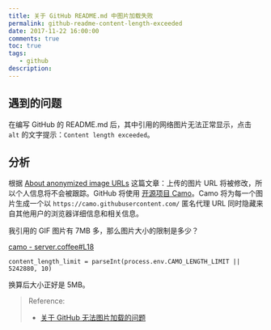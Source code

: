 ```yaml
---
title: 关于 GitHub README.md 中图片加载失败
permalink: github-readme-content-length-exceeded
date: 2017-11-22 16:00:00
comments: true
toc: true
tags:
   - github
description:
---
```


## 遇到的问题

在编写 GitHub 的 README.md 后，其中引用的网络图片无法正常显示，点击 `alt` 的文字提示：`Content length exceeded`。

<!-- more -->

## 分析

根据 [About anonymized image URLs](https://help.github.com/articles/about-anonymized-image-urls/) 这篇文章：上传的图片 URL 将被修改，所以个人信息将不会被跟踪。GitHub 将使用 [开源项目 Camo](https://github.com/atmos/camo)。Camo 将为每一个图片生成一个以 `https://camo.githubusercontent.com/` 匿名代理 URL 同时隐藏来自其他用户的浏览器详细信息和相关信息。

我引用的 GIF 图片有 7MB 多，那么图片大小的限制是多少？

[camo - server.coffee#L18](https://github.com/atmos/camo/blob/master/server.coffee#L18)

```
content_length_limit = parseInt(process.env.CAMO_LENGTH_LIMIT || 5242880, 10)
```

换算后大小正好是 5MB。

> Reference:
> - [关于 GitHub 无法图片加载的问题](http://soyaine.cn/blog/2016/12/31/soyaine-daily-070)
